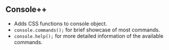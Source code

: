 ## Console++
- Adds CSS functions to console object.
- `console.commands();` for brief showcase of most commands.
- `console.help();` for more detailed information of the available commands.
